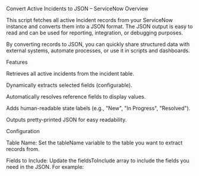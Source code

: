 Convert Active Incidents to JSON – ServiceNow
Overview

This script fetches all active Incident records from your ServiceNow instance and converts them into a JSON format. The JSON output is easy to read and can be used for reporting, integration, or debugging purposes.

By converting records to JSON, you can quickly share structured data with external systems, automate processes, or use it in scripts and dashboards.

Features

Retrieves all active incidents from the incident table.

Dynamically extracts selected fields (configurable).

Automatically resolves reference fields to display values.

Adds human-readable state labels (e.g., "New", "In Progress", "Resolved").

Outputs pretty-printed JSON for easy readability.

Configuration

Table Name: Set the tableName variable to the table you want to extract records from.

Fields to Include: Update the fieldsToInclude array to include the fields you need in the JSON. For example:
